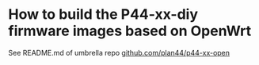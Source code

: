 # How to build the P44-xx-diy firmware images based on OpenWrt

See README.md of umbrella repo [github.com/plan44/p44-xx-open](https://github.com/plan44/p44-xx-open)
